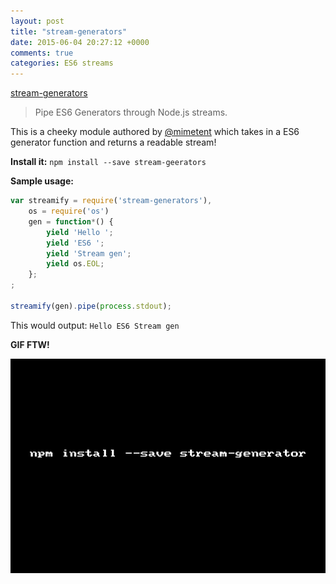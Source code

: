 ```yaml
---
layout: post
title: "stream-generators"
date: 2015-06-04 20:27:12 +0000
comments: true
categories: ES6 streams 
---
```


[stream-generators](https://www.npmjs.com/package/stream-generators)
> Pipe ES6 Generators through Node.js streams.

This is a cheeky module authored by [@mimetent](https://twitter.com/mimetnet) which takes in a ES6 generator function and returns a readable stream!


__Install it:__ `npm install --save stream-geerators`



__Sample usage:__


```js
var streamify = require('stream-generators'),
    os = require('os')
    gen = function*() {
        yield 'Hello ';
        yield 'ES6 ';
        yield 'Stream gen';
        yield os.EOL;
    };
;

streamify(gen).pipe(process.stdout);
```

This would output: `Hello ES6 Stream gen`


__GIF FTW!__

![stream-generators](/images/stream-generators/stream-generators.gif)
